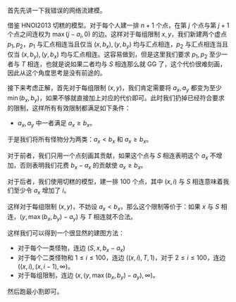 首先先讲一下我错误的网络流建模。

借鉴 HNOI2013 切糕的模型。对于每个人建一排 $n+1$ 个点，在第 $j$ 个点与第 $j+1$ 个点之间连权为 $\max(j-a_i,0)$ 的边。这样对于每组限制 $x,y$，我们新建两个虚点 $p_1,p_2$，$p_1$ 与汇点相连当且仅当  $(x,b_x),(y,b_y)$ 均与汇点相连，$p_2$ 与汇点相连当且仅当 $(x,b_y),(y,b_x)$ 均与汇点相连。这容易做到，但是这里我们要求 $p_1,p_2$ 至少一者与 $T$ 相连，也就是说如果二者均与 $S$ 相连那么就 GG 了，这个代价很难刻画，因此从这个角度思考是没有前途的。

接下来考虑正解，首先对于每组限制 $(x,y)$，我们肯定需要将 $a_x,a_y$ 都变为至少 $\min(b_x,b_y)$，如果不够就直接加上对应的代价即可。此时我们扔掉已经符合要求的限制，这样所有有效限制都满足如下条件：

- $a_x,a_y$ 中一者满足 $a_x\ge b_x$。

于是我们将所有怪物分为两类：$a_x<b_x$ 和 $a_x\ge b_x$。

对于前者，我们只用一个点刻画其贡献，如果这个点与 $S$ 相连表明这个 $a_x$ 不增加，否则表明我们花费 $b_x-a_x$ 的贡献使 $a_x\ge b_x$。

对于后者，我们使用切糕的模型，建一排 $100$ 个点，其中 $(x,i)$ 与 $S$ 相连意味着我们至少令 $a_x$ 增加了 $i$。

这样对于每组限制 $(x,y)$，不妨设 $a_x<b_x$，那么这个限制等价于：如果 $x$ 与 $S$ 相连，$(y,\max(b_x,b_y)-a_y)$ 与 $T$ 相连就不合法。

这样我们可以得到一个很显然的建图方法：

- 对于每个一类怪物，连边 $(S,x,b_x-a_x)$
- 对于每个二类怪物和 $1\le i\le 100$，连边 $((x,i),T,1)$，对于 $2\le i\le 100$，连边 $((x,i),(x,i-1),\infty)$。
- 对于每组限制，连边 $(x,(y,\max(b_x,b_y)-a_y),\infty)$。

然后跑最小割即可。